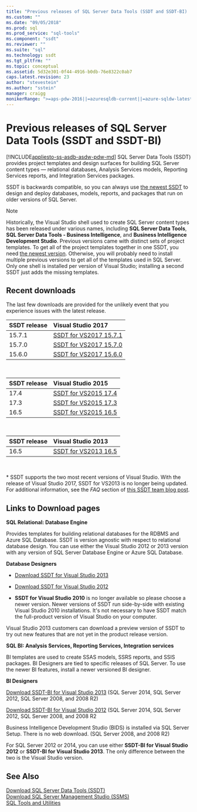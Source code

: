 ```yaml
---
title: "Previous releases of SQL Server Data Tools (SSDT and SSDT-BI) | Microsoft Docs"
ms.custom: ""
ms.date: "09/05/2018"
ms.prod: sql
ms.prod_service: "sql-tools"
ms.component: "ssdt"
ms.reviewer: ""
ms.suite: "sql"
ms.technology: ssdt
ms.tgt_pltfrm: ""
ms.topic: conceptual
ms.assetid: 5d32e301-0f44-4916-b0db-76e8322c0ab7
caps.latest.revision: 23
author: "stevestein"
ms.author: "sstein"
manager: craigg
monikerRange: ">=aps-pdw-2016||=azuresqldb-current||=azure-sqldw-latest||>=sql-server-2016||=sqlallproducts-allversions||=azuresqldb-mi-current"
---
```

# Previous releases of SQL Server Data Tools (SSDT and SSDT-BI)
[!INCLUDE[appliesto-ss-asdb-asdw-pdw-md](../includes/appliesto-ss-asdb-asdw-pdw-md.md)]
SQL Server Data Tools (SSDT) provides project templates and design surfaces for building SQL Server content types — relational databases, Analysis Services models, Reporting Services reports, and Integration Services packages.  
  
SSDT is backwards compatible, so you can always use [the newest SSDT](download-sql-server-data-tools-ssdt.md) to design and deploy databases, models, reports, and packages that run on older versions of SQL Server.  
  
> [!NOTE]  
> Historically, the Visual Studio shell used to create SQL Server content types has been released under various names, including **SQL Server Data Tools**, **SQL Server Data Tools - Business Intelligence**, and **Business Intelligence Development Studio**. Previous versions came with distinct sets of project templates. To get all of the project templates together in one SSDT, you need [the newest version](download-sql-server-data-tools-ssdt.md). Otherwise, you will probably need to install multiple previous versions to get all of the templates used in SQL Server.  Only one shell is installed per version of Visual Studio; installing a second SSDT just adds the missing templates.  

## Recent downloads

The last few downloads are provided for the unlikely event that you experience issues with the latest release.

|SSDT release| Visual Studio 2017|
|:---|:---|
|15.7.1|[SSDT for VS2017 15.7.1](https://go.microsoft.com/fwlink/?LinkId=875613)|
|15.7.0|[SSDT for VS2017 15.7.0](https://go.microsoft.com/fwlink/?LinkId=874716)|
|15.6.0|[SSDT for VS2017 15.6.0](https://go.microsoft.com/fwlink/?LinkId=871368)|
<br>

|SSDT release| Visual Studio 2015|
|:---|:---|
|17.4|[SSDT for VS2015 17.4](https://go.microsoft.com/fwlink/?linkid=863440)|
|17.3|[SSDT for VS2015 17.3](https://go.microsoft.com/fwlink/?linkid=858660)|
|16.5|[SSDT for VS2015 16.5](https://go.microsoft.com/fwlink/?LinkID=832313)|  
<br>

|SSDT release| Visual Studio 2013|
|:---|:---|
|16.5|[SSDT for VS2013 16.5](https://go.microsoft.com/fwlink/?LinkID=832308)|  
<br>


\* SSDT supports the two most recent versions of Visual Studio. With the release of Visual Studio 2017, SSDT for VS2013 is no longer being updated. For additional information, see the *FAQ* section of [this SSDT team blog post](https://blogs.msdn.microsoft.com/ssdt/2017/03/10/sql-server-data-tools-17-0-rc-and-ssdt-in-vs2017/).

  
## Links to Download pages 
**SQL Relational: Database Engine**  
  
Provides templates for building relational databases for the RDBMS and Azure SQL Database. SSDT is version agnostic with respect to relational database design. You can use either the Visual Studio 2012 or 2013 version with any version of SQL Server Database Engine or Azure SQL Database.  
  
**Database Designers**  
  
-   [Download SSDT for Visual Studio 2013](https://msdn.microsoft.com/dn864412)  
  
-   [Download SSDT for Visual Studio 2012](https://msdn.microsoft.com/jj650015)  
  
-   **SSDT for Visual Studio 2010** is no longer available so please choose a newer version. Newer versions of SSDT run side-by-side with existing Visual Studio 2010 installations. It's not necessary to have SSDT match the full-product version of Visual Studio on your computer.  
  
Visual Studio 2013 customers can download a preview version of SSDT to try out new features that are not yet in the product release version.  
  
**SQL BI: Analysis Services, Reporting Services, Integration services**  
  
BI templates are used to create SSAS models, SSRS reports, and SSIS packages. BI Designers are tied to specific releases of SQL Server. To use the newer BI features, install a newer versioned BI designer.  
  
**BI Designers**  
  
[Download SSDT-BI for Visual Studio 2013](https://www.microsoft.com/download/details.aspx?id=42313) (SQL Server 2014, SQL Server 2012, SQL Server 2008, and 2008 R2)  
  
[Download SSDT-BI for Visual Studio 2012](https://www.microsoft.com/download/details.aspx?id=36843) (SQL Server 2014, SQL Server 2012, SQL Server 2008, and 2008 R2  
  
Business Intelligence Development Studio (BIDS) is installed via SQL Server Setup. There is no web download. (SQL Server 2008, and 2008 R2)  
  
For SQL Server 2012 or 2014, you can use either **SSDT-BI for Visual Studio 2012** or **SSDT-BI for Visual Studio 2013**. The only difference between the two is the Visual Studio version.  
  
## See Also  
[Download SQL Server Data Tools &#40;SSDT&#41;](../ssdt/download-sql-server-data-tools-ssdt.md)  
[Download SQL Server Management Studio &#40;SSMS&#41;](../ssms/download-sql-server-management-studio-ssms.md)  
[SQL Tools and Utilities](../tools/overview-sql-tools.md)
